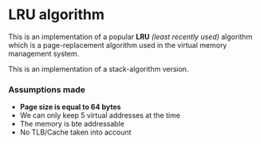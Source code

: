 # LRU algorithm
This is an implementation of a popular
<b>LRU</b> <i>(least recently used)</i> algorithm which is a page-replacement
algorithm used in the virtual memory management system. 

This is an implementation of a stack-algorithm version.

### Assumptions made

- <b>Page size is equal to 64 bytes</b>
- We can only keep 5 virtual addresses at the time
- The memory is bte addressable
- No TLB/Cache taken into account
